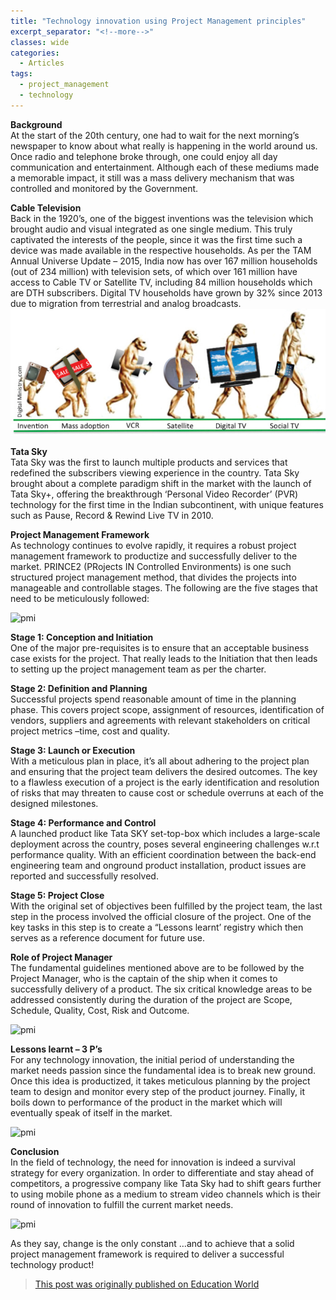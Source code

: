 ```yaml
---
title: "Technology innovation using Project Management principles"
excerpt_separator: "<!--more-->"
classes: wide
categories:
  - Articles
tags:
  - project_management
  - technology
---
```


**Background**  
At the start of the 20th century, one had to wait for the next morning’s newspaper to know about what really is happening in the world around us. Once radio and telephone broke through, one could enjoy all day communication and entertainment. Although each of these mediums made a memorable impact, it still was a mass delivery mechanism that was controlled and monitored by the Government.

<!--more-->

**Cable Television**  
Back in the 1920’s, one of the biggest inventions was the television which brought audio and visual integrated as one single medium. This truly captivated the interests of the people, since it was the first time such a device was made available in the respective households. As per the TAM Annual Universe Update – 2015, India now has over 167 million households (out of 234 million) with television sets, of which over 161 million have access to Cable TV or Satellite TV, including 84 million households which are DTH subscribers. Digital TV households have grown by 32% since 2013 due to migration from terrestrial and analog broadcasts.
![pmi](/assets/images/pmessence_2019_June_Pic1.jpg)

**Tata Sky**  
Tata Sky was the first to launch multiple products and services that redefined the subscribers viewing experience in the country. Tata Sky brought about a complete paradigm shift in the market with the launch of Tata Sky+, offering the breakthrough ‘Personal Video Recorder’ (PVR) technology for the first time in the Indian subcontinent, with unique features such as Pause, Record & Rewind Live TV in 2010.

**Project Management Framework**  
As technology continues to evolve rapidly, it requires a robust project management framework to productize and successfully deliver to the market. PRINCE2 (PRojects IN Controlled Environments) is one such structured project management method, that divides the projects into manageable and controllable stages. The following are the five stages that need to be meticulously followed:

![pmi](/assets/images/pmessence_2019_June_Pic2.jpg)

**Stage 1: Conception and Initiation**  
One of the major pre-requisites is to ensure that an acceptable business case exists for the project. That really leads to the Initiation that then leads to setting up the project management team as per the charter.

**Stage 2: Definition and Planning**  
Successful projects spend reasonable amount of time in the planning phase. This covers project scope, assignment of resources, identification of vendors, suppliers and agreements with relevant stakeholders on critical project metrics –time, cost and quality.

**Stage 3: Launch or Execution**  
With a meticulous plan in place, it’s all about adhering to the project plan and ensuring that the project team delivers the desired outcomes. The key to a flawless execution of a project is the early identification and resolution of risks that may threaten to cause cost or schedule overruns at each of the designed milestones.

**Stage 4: Performance and Control**  
A launched product like Tata SKY set-top-box which includes a large-scale deployment across the country, poses several engineering challenges w.r.t performance quality. With an efficient coordination between the back-end engineering team and onground product installation, product issues are reported and successfully resolved.

**Stage 5: Project Close**  
With the original set of objectives been fulfilled by the project team, the last step in the process involved the official closure of the project. One of the key tasks in this step is to create a “Lessons learnt’ registry which then serves as a reference document for future use.

**Role of Project Manager**  
The fundamental guidelines mentioned above are to be followed by the Project Manager, who is the captain of the ship when it comes to successfully delivery of a product. The six critical knowledge areas to be addressed consistently during the duration of the project are Scope, Schedule, Quality, Cost, Risk and Outcome.

![pmi](/assets/images/pmessence_2019_June_Pic3.jpg)

**Lessons learnt – 3 P’s**  
For any technology innovation, the initial period of understanding the market needs passion since the fundamental idea is to break new ground. Once this idea is productized, it takes meticulous planning by the project team to design and monitor every step of the product journey. Finally, it boils down to performance of the product in the market which will eventually speak of itself in the market.

![pmi](/assets/images/pmessence_2019_June_Pic4.jpg)

**Conclusion**  
In the field of technology, the need for innovation is indeed a survival strategy for every organization. In order to differentiate and stay ahead of competitors, a progressive company like Tata Sky had to shift gears further to using mobile phone as a medium to stream video channels which is their round of innovation to fulfill the current market needs.

![pmi](/assets/images/pmessence_2019_June_Pic5.jpg)

As they say, change is the only constant …and to achieve that a solid project management framework is required to deliver a successful technology product!

> [This post was originally published on Education World](https://pmibangalorechapter.in/2019/06/22/pm-guest-article-june-2019/)